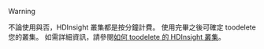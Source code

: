 

> [!WARNING]
> 不論使用與否，HDInsight 叢集都是按分鐘計費。 使用完畢之後可確定 toodelete 您的叢集。 如需詳細資訊，請參閱[如何 toodelete 的 HDInsight 叢集](../articles/hdinsight/hdinsight-delete-cluster.md)。
> 
> 


